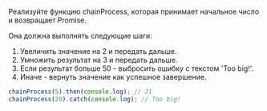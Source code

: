 Реализуйте функцию chainProcess, которая принимает начальное число и возвращает Promise.

Она должна выполнять следующие шаги:

1. Увеличить значение на 2 и передать дальше.
2. Умножить результат на 3 и передать дальше.
3. Если результат больше 50 - выбросить ошибку с текстом 'Too big!'.
4. Иначе - вернуть значение как успешное завершение.

```js
chainProcess(5).then(console.log); // 21
chainProcess(20).catch(console.log); // Too big!
```